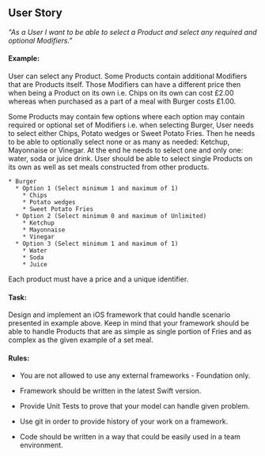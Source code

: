 ## User Story

*"As a User I want to be able to select a Product and select any required and optional Modifiers."*

#### Example:

User can select any Product. Some Products contain additional Modifiers that are Products itself. Those Modifiers can have a different price then when being a Product on its own i.e. Chips on its own can cost £2.00 whereas when purchased as a part of a meal with Burger costs £1.00.

Some Products may contain few options where each option may contain required or optional set of Modifiers i.e. when selecting Burger, User needs to select either Chips, Potato wedges or Sweet Potato Fries. Then he needs to be able to optionally select none or as many as needed: Ketchup, Mayonnaise or Vinegar. At the end he needs to select one and only one: water, soda or juice drink. User should be able to select single Products on its own as well as set meals constructed from other products.

```
* Burger
  * Option 1 (Select minimum 1 and maximum of 1)
    * Chips
    * Potato wedges
    * Sweet Potato Fries
  * Option 2 (Select minimum 0 and maximum of Unlimited)
    * Ketchup
    * Mayonnaise
    * Vinegar
  * Option 3 (Select minimum 1 and maximum of 1)
    * Water
    * Soda
    * Juice
```
    
Each product must have a price and a unique identifier.

#### Task:

Design and implement an iOS framework that could handle scenario presented in example above. Keep in mind that your framework should be able to handle Products that are as simple as single portion of Fries and as complex as the given example of a set meal.

#### Rules:

* You are not allowed to use any external frameworks - Foundation only.

* Framework should be written in the latest Swift version.

* Provide Unit Tests to prove that your model can handle given problem.

* Use git in order to provide history of your work on a framework.

* Code should be written in a way that could be easily used in a team environment.
